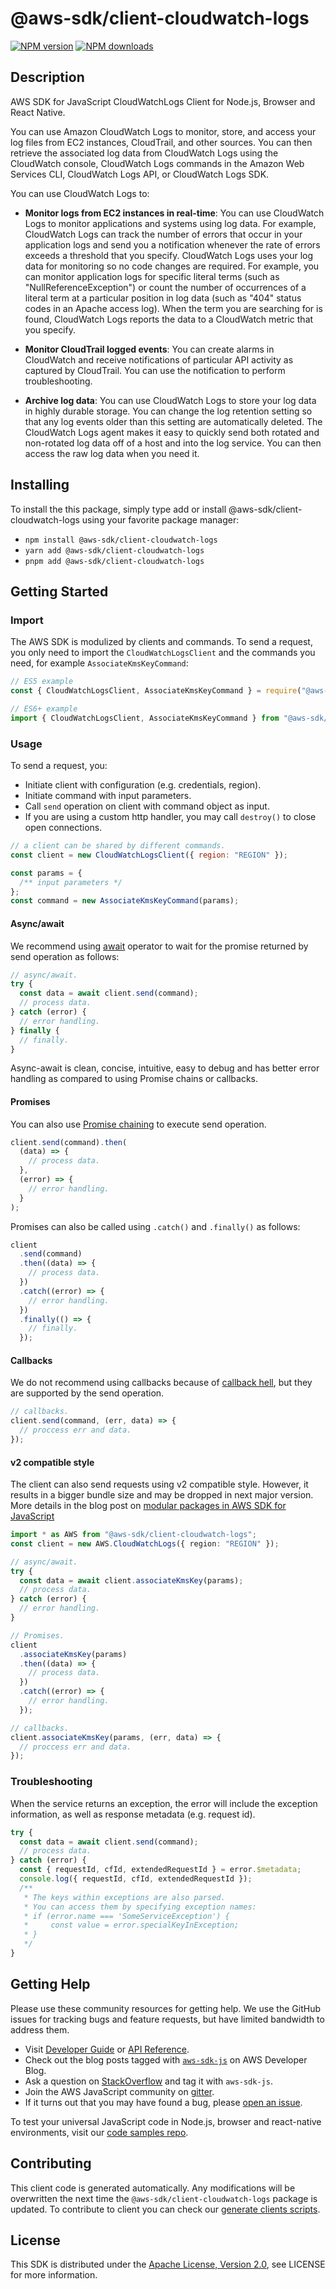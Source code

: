 # @aws-sdk/client-cloudwatch-logs

[![NPM version](https://img.shields.io/npm/v/@aws-sdk/client-cloudwatch-logs/latest.svg)](https://www.npmjs.com/package/@aws-sdk/client-cloudwatch-logs)
[![NPM downloads](https://img.shields.io/npm/dm/@aws-sdk/client-cloudwatch-logs.svg)](https://www.npmjs.com/package/@aws-sdk/client-cloudwatch-logs)

## Description

AWS SDK for JavaScript CloudWatchLogs Client for Node.js, Browser and React Native.

<p>You can use Amazon CloudWatch Logs to monitor, store, and access your log files from
EC2 instances, CloudTrail, and other sources. You can then retrieve the associated
log data from CloudWatch Logs using the CloudWatch console, CloudWatch Logs commands in the
Amazon Web Services CLI, CloudWatch Logs API, or CloudWatch Logs SDK.</p>
<p>You can use CloudWatch Logs to:</p>
<ul>
<li>
<p>
<b>Monitor logs from EC2 instances in real-time</b>: You
can use CloudWatch Logs to monitor applications and systems using log data. For example,
CloudWatch Logs can track the number of errors that occur in your application logs and
send you a notification whenever the rate of errors exceeds a threshold that you specify.
CloudWatch Logs uses your log data for monitoring so no code changes are required. For
example, you can monitor application logs for specific literal terms (such as
"NullReferenceException") or count the number of occurrences of a literal term at a
particular position in log data (such as "404" status codes in an Apache access log). When
the term you are searching for is found, CloudWatch Logs reports the data to a CloudWatch
metric that you specify.</p>
</li>
<li>
<p>
<b>Monitor CloudTrail logged events</b>: You can
create alarms in CloudWatch and receive notifications of particular API activity as
captured by CloudTrail. You can use the notification to perform troubleshooting.</p>
</li>
<li>
<p>
<b>Archive log data</b>: You can use CloudWatch Logs to
store your log data in highly durable storage. You can change the log retention setting so
that any log events older than this setting are automatically deleted. The CloudWatch Logs
agent makes it easy to quickly send both rotated and non-rotated log data off of a host
and into the log service. You can then access the raw log data when you need it.</p>
</li>
</ul>

## Installing

To install the this package, simply type add or install @aws-sdk/client-cloudwatch-logs
using your favorite package manager:

- `npm install @aws-sdk/client-cloudwatch-logs`
- `yarn add @aws-sdk/client-cloudwatch-logs`
- `pnpm add @aws-sdk/client-cloudwatch-logs`

## Getting Started

### Import

The AWS SDK is modulized by clients and commands.
To send a request, you only need to import the `CloudWatchLogsClient` and
the commands you need, for example `AssociateKmsKeyCommand`:

```js
// ES5 example
const { CloudWatchLogsClient, AssociateKmsKeyCommand } = require("@aws-sdk/client-cloudwatch-logs");
```

```ts
// ES6+ example
import { CloudWatchLogsClient, AssociateKmsKeyCommand } from "@aws-sdk/client-cloudwatch-logs";
```

### Usage

To send a request, you:

- Initiate client with configuration (e.g. credentials, region).
- Initiate command with input parameters.
- Call `send` operation on client with command object as input.
- If you are using a custom http handler, you may call `destroy()` to close open connections.

```js
// a client can be shared by different commands.
const client = new CloudWatchLogsClient({ region: "REGION" });

const params = {
  /** input parameters */
};
const command = new AssociateKmsKeyCommand(params);
```

#### Async/await

We recommend using [await](https://developer.mozilla.org/en-US/docs/Web/JavaScript/Reference/Operators/await)
operator to wait for the promise returned by send operation as follows:

```js
// async/await.
try {
  const data = await client.send(command);
  // process data.
} catch (error) {
  // error handling.
} finally {
  // finally.
}
```

Async-await is clean, concise, intuitive, easy to debug and has better error handling
as compared to using Promise chains or callbacks.

#### Promises

You can also use [Promise chaining](https://developer.mozilla.org/en-US/docs/Web/JavaScript/Guide/Using_promises#chaining)
to execute send operation.

```js
client.send(command).then(
  (data) => {
    // process data.
  },
  (error) => {
    // error handling.
  }
);
```

Promises can also be called using `.catch()` and `.finally()` as follows:

```js
client
  .send(command)
  .then((data) => {
    // process data.
  })
  .catch((error) => {
    // error handling.
  })
  .finally(() => {
    // finally.
  });
```

#### Callbacks

We do not recommend using callbacks because of [callback hell](http://callbackhell.com/),
but they are supported by the send operation.

```js
// callbacks.
client.send(command, (err, data) => {
  // proccess err and data.
});
```

#### v2 compatible style

The client can also send requests using v2 compatible style.
However, it results in a bigger bundle size and may be dropped in next major version. More details in the blog post
on [modular packages in AWS SDK for JavaScript](https://aws.amazon.com/blogs/developer/modular-packages-in-aws-sdk-for-javascript/)

```ts
import * as AWS from "@aws-sdk/client-cloudwatch-logs";
const client = new AWS.CloudWatchLogs({ region: "REGION" });

// async/await.
try {
  const data = await client.associateKmsKey(params);
  // process data.
} catch (error) {
  // error handling.
}

// Promises.
client
  .associateKmsKey(params)
  .then((data) => {
    // process data.
  })
  .catch((error) => {
    // error handling.
  });

// callbacks.
client.associateKmsKey(params, (err, data) => {
  // proccess err and data.
});
```

### Troubleshooting

When the service returns an exception, the error will include the exception information,
as well as response metadata (e.g. request id).

```js
try {
  const data = await client.send(command);
  // process data.
} catch (error) {
  const { requestId, cfId, extendedRequestId } = error.$metadata;
  console.log({ requestId, cfId, extendedRequestId });
  /**
   * The keys within exceptions are also parsed.
   * You can access them by specifying exception names:
   * if (error.name === 'SomeServiceException') {
   *     const value = error.specialKeyInException;
   * }
   */
}
```

## Getting Help

Please use these community resources for getting help.
We use the GitHub issues for tracking bugs and feature requests, but have limited bandwidth to address them.

- Visit [Developer Guide](https://docs.aws.amazon.com/sdk-for-javascript/v3/developer-guide/welcome.html)
  or [API Reference](https://docs.aws.amazon.com/AWSJavaScriptSDK/v3/latest/index.html).
- Check out the blog posts tagged with [`aws-sdk-js`](https://aws.amazon.com/blogs/developer/tag/aws-sdk-js/)
  on AWS Developer Blog.
- Ask a question on [StackOverflow](https://stackoverflow.com/questions/tagged/aws-sdk-js) and tag it with `aws-sdk-js`.
- Join the AWS JavaScript community on [gitter](https://gitter.im/aws/aws-sdk-js-v3).
- If it turns out that you may have found a bug, please [open an issue](https://github.com/aws/aws-sdk-js-v3/issues/new/choose).

To test your universal JavaScript code in Node.js, browser and react-native environments,
visit our [code samples repo](https://github.com/aws-samples/aws-sdk-js-tests).

## Contributing

This client code is generated automatically. Any modifications will be overwritten the next time the `@aws-sdk/client-cloudwatch-logs` package is updated.
To contribute to client you can check our [generate clients scripts](https://github.com/aws/aws-sdk-js-v3/tree/main/scripts/generate-clients).

## License

This SDK is distributed under the
[Apache License, Version 2.0](http://www.apache.org/licenses/LICENSE-2.0),
see LICENSE for more information.
